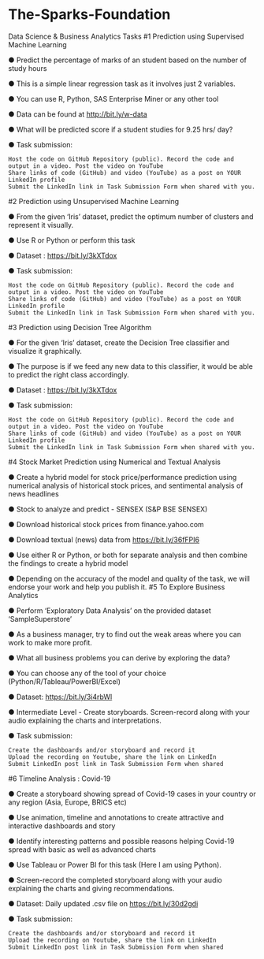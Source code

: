 # The-Sparks-Foundation
Data Science &amp; Business Analytics Tasks
#1 Prediction using Supervised Machine Learning

● Predict the percentage of marks of an student based on the number of study hours

● This is a simple linear regression task as it involves just 2 variables.

● You can use R, Python, SAS Enterprise Miner or any other tool

● Data can be found at http://bit.ly/w-data

● What will be predicted score if a student studies for 9.25 hrs/ day?

● Task submission:

    Host the code on GitHub Repository (public). Record the code and output in a video. Post the video on YouTube
    Share links of code (GitHub) and video (YouTube) as a post on YOUR LinkedIn profile
    Submit the LinkedIn link in Task Submission Form when shared with you.

#2 Prediction using Unsupervised Machine Learning

● From the given ‘Iris’ dataset, predict the optimum number of clusters and represent it visually.

● Use R or Python or perform this task

● Dataset : https://bit.ly/3kXTdox

● Task submission:

    Host the code on GitHub Repository (public). Record the code and output in a video. Post the video on YouTube
    Share links of code (GitHub) and video (YouTube) as a post on YOUR LinkedIn profile
    Submit the LinkedIn link in Task Submission Form when shared with you.

#3 Prediction using Decision Tree Algorithm

● For the given ‘Iris’ dataset, create the Decision Tree classifier and visualize it graphically.

● The purpose is if we feed any new data to this classifier, it would be able to predict the right class accordingly.

● Dataset : https://bit.ly/3kXTdox

● Task submission:

    Host the code on GitHub Repository (public). Record the code and output in a video. Post the video on YouTube
    Share links of code (GitHub) and video (YouTube) as a post on YOUR LinkedIn profile
    Submit the LinkedIn link in Task Submission Form when shared with you.

#4 Stock Market Prediction using Numerical and Textual Analysis

● Create a hybrid model for stock price/performance prediction using numerical analysis of historical stock prices, and sentimental analysis of news headlines

● Stock to analyze and predict - SENSEX (S&P BSE SENSEX)

● Download historical stock prices from finance.yahoo.com

● Download textual (news) data from https://bit.ly/36fFPI6

● Use either R or Python, or both for separate analysis and then combine the findings to create a hybrid model

● Depending on the accuracy of the model and quality of the task, we will endorse your work and help you publish it.
#5 To Explore Business Analytics

● Perform ‘Exploratory Data Analysis’ on the provided dataset ‘SampleSuperstore’

● As a business manager, try to find out the weak areas where you can work to make more profit.

● What all business problems you can derive by exploring the data?

● You can choose any of the tool of your choice (Python/R/Tableau/PowerBI/Excel)

● Dataset: https://bit.ly/3i4rbWl

● Intermediate Level - Create storyboards. Screen-record along with your audio explaining the charts and interpretations.

● Task submission:

    Create the dashboards and/or storyboard and record it
    Upload the recording on Youtube, share the link on LinkedIn
    Submit LinkedIn post link in Task Submission Form when shared

#6 Timeline Analysis : Covid-19

● Create a storyboard showing spread of Covid-19 cases in your country or any region (Asia, Europe, BRICS etc)

● Use animation, timeline and annotations to create attractive and interactive dashboards and story

● Identify interesting patterns and possible reasons helping Covid-19 spread with basic as well as advanced charts

● Use Tableau or Power BI for this task (Here I am using Python).

● Screen-record the completed storyboard along with your audio explaining the charts and giving recommendations.

● Dataset: Daily updated .csv file on https://bit.ly/30d2gdi

● Task submission:

    Create the dashboards and/or storyboard and record it
    Upload the recording on Youtube, share the link on LinkedIn
    Submit LinkedIn post link in Task Submission Form when shared
